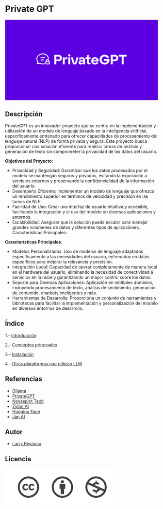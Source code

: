 # Private GPT

![image](/imagenes/imagen1.png)

## Descripción 
PrivateGPT es un innovador proyecto que se centra en la implementación y utilización de un modelo de lenguaje basado en la inteligencia artificial, específicamente entrenado para ofrecer capacidades de procesamiento del lenguaje natural (NLP) de forma privada y segura. Este proyecto busca proporcionar una solución eficiente para realizar tareas de análisis y generación de texto sin comprometer la privacidad de los datos del usuario.

**Objetivos del Proyecto**:

- Privacidad y Seguridad: Garantizar que los datos procesados por el modelo se mantengan seguros y privados, evitando la exposición a servicios externos y preservando la confidencialidad de la información del usuario.
- Desempeño Eficiente: Implementar un modelo de lenguaje que ofrezca un rendimiento superior en términos de velocidad y precisión en las tareas de NLP.
- Facilidad de Uso: Crear una interfaz de usuario intuitiva y accesible, facilitando la integración y el uso del modelo en diversas aplicaciones y entornos.
- Escalabilidad: Asegurar que la solución pueda escalar para manejar grandes volúmenes de datos y diferentes tipos de aplicaciones.
Características Principales:

**Características Principales**:

- Modelos Personalizados: Uso de modelos de lenguaje adaptados específicamente a las necesidades del usuario, entrenados en datos específicos para mejorar la relevancia y precisión.
- Integración Local: Capacidad de operar completamente de manera local en el hardware del usuario, eliminando la necesidad de conectividad a servicios en la nube y garantizando un mayor control sobre los datos.
- Soporte para Diversas Aplicaciones: Aplicación en múltiples dominios, incluyendo procesamiento de texto, análisis de sentimiento, generación de contenido, chatbots inteligentes y más.
- Herramientas de Desarrollo: Proporciona un conjunto de herramientas y bibliotecas para facilitar la implementación y personalización del modelo en diversos entornos de desarrollo.

## Índice

1.- [Introducción](/Contenidos/Introduccion.md)

2.- [Conceptos principales](/Contenidos/Conceptos.md)

3.- [Instalación](/Contenidos/Instalacion.md)

4.- [Otras plataformas que utilizan LLM](/Contenidos/Plataformas.md)

## Referencias

- [Ollama](https://ollama.com/download/linux)
- [PrivateGPT](https://docs.privategpt.dev/overview/welcome/introduction)
- [Novaspirit Tech](https://www.youtube.com/@NovaspiritTech)
- [Zylon AI](https://github.com/zylon-ai/private-gpt)
- [Hugging Face](https://huggingface.co/)
- [Jan AI](https://jan.ai/)

## Autor

- [Larry Reynoso](https://github.com/LarryWestbrook)

## Licencia

![image](/imagenes/licencia.png)
